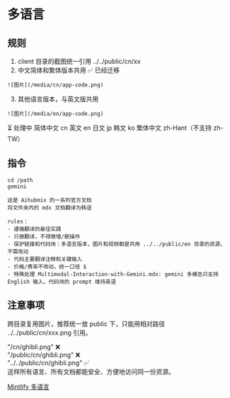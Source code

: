 # 多语言

## 规则
1. client 目录的截图统一引用 ../../public/cn/xx
2. 中文简体和繁体版本共用
✅ 已经迁移
```
![图片](/media/cn/app-code.png)
```

3. 其他语言版本，与英文版共用
```
![图片](/media/en/app-code.png)
```
⏳ 处理中
简体中文 cn
英文 en
日文 jp
韩文 ko
繁体中文 zh-Hant（不支持 zh-TW）

## 指令

```shell Bash
cd /path
gemini

这是 Aihubmix 的一系列官方文档
将文件夹内的 mdx 文档翻译为韩语

rules：
- 遵循翻译的最佳实践
- 只做翻译，不得做增/删操作
- 保护链接和代码块：多语言版本，图片和视频都是共用 ../../public/en 目录的资源，不需改动
- 代码主要翻译注释和关键输入
- 价格/费率不改动，统一口径 $
- 特殊处理 Multimodal-Interaction-with-Gemini.mdx: gemini 多模态只支持 English 输入，代码块的 prompt 维持英语
```

## 注意事项
跨目录复用图片，推荐统一放 public 下，只能用相对路径 ../../public/cn/xxx.png 引用。

"/cn/ghibli.png" ❌  
"/public/cn/ghibli.png" ❌  
"../../public/cn/ghibli.png" ✅  
这样所有语言、所有文档都能安全、方便地访问同一份资源。

[Mintlify 多语言](https://mintlify.com/docs/navigation#languages)